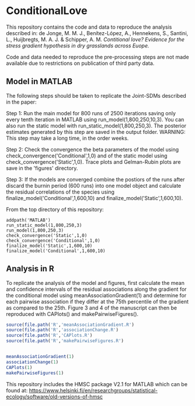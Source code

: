 # ConditionalLove

This repository contains the code and data to reproduce the analysis described in:
de Jonge, M. M. J., Benítez-López, A., Hennekens, S., Santini, L., Huijbregts, M. A. J. & Schipper, A. M. <i>Contitional love? Evidence for the stress gradient hypothesis in dry grasslands across Euope.</i> 

Code and data needed to reproduce the pre-processing steps are not made available due to restrictions on publication of third party data. 

## Model in MATLAB
The following steps should be taken to replicate the Joint-SDMs described in the paper: 

Step 1: Run the main model for 800 runs of 2500 iterations saving only every tenth iteration in MATLAB using run_model(1,800,250,10,3). You can also run the static model with run_static_model(1,800,250,3). The posterior estimates generated by this step are saved in the output folder. WARNING: This step may take a long time, in the order weeks. 

Step 2: Check the convergence the beta parameters of the model using check_convergence('Conditional',1,0) and of the static model using check_convergence('Static',1,0). Trace plots and Gelman-Rubin plots are save in the 'figures' directory. 

Step 3: If the models are converged combine the postiors of the runs after discard the burnin period (600 runs) into one model object and calculate the residual correlations of the species using finalize_model('Conditional',1,600,10) and finalize_model('Static',1,600,10).

From the top directory of this repository:
```
addpath('MATLAB')
run_static_model(1,800,250,3)
run_model(1,800,250,3)
check_convergence('Static',1,0)
check_convergence('Conditional',1,0)
finalize_model('Static',1,600,10)
finalize_model('Conditional',1,600,10)
```

## Analysis in R
To replicate the analysis of the model and figures, first calculate the mean and confidence intervals of the residual associations along the gradient for the conditional model using meanAssociationGradient(1) and determine for each pairwise association if they differ at the 75th percentile of the gradient as compared to the 25th. Figure 3 and 4 of the manuscript can then be reproduced with CAPlots() and makePairwiseFigures(). 

```r
source(file.path('R','meanAssociationGradient.R')
source(file.path('R','associationChange.R')
source(file.path('R','CAPlots.R')
source(file.path('R','makePairwiseFigures.R')


meanAssociationGradient(1)
associationChange(1)
CAPlots(1)
makePairwiseFigures(1)

```

This repository includes the HMSC package V2.1 for MATLAB which can be found at: https://www.helsinki.fi/en/researchgroups/statistical-ecology/software/old-versions-of-hmsc

 
